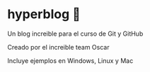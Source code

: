 # hyperblog 🐎
Un blog increible para el curso de Git y GitHub

Creado por el increible team Oscar

Incluye ejemplos en Windows, Linux y Mac